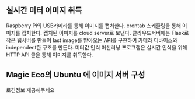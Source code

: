 ## 실시간 미터 이미지 취득
  Raspberry Pi의 USB카메라를 통해 이미지를 캡처한다. crontab 스케줄링을 통해 이미지를 캡처한다.
  캡처된 이미지를 cloud server로 보낸다.  클라우드서버에는 Flask로 작은 웹서버를 만들어 last image를 받아오는 API를 구현하여 카메라 디바이스와 independent한 구조를 만든다.
  미터값 인식 머신러닝 프로그램은 실시간 인식을 위해 HTTP API 콜을 통해 이미지를 취득한다.

## Magic Eco의 Ubuntu 에 이미지 서버 구성
  로긴정보 제공해주세요
